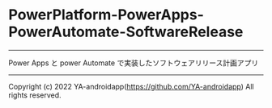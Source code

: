 # PowerPlatform-PowerApps-PowerAutomate-SoftwareRelease

---

Power Apps と power Automate で実装したソフトウェアリリース計画アプリ

---

Copyright (c) 2022 YA-androidapp(https://github.com/YA-androidapp) All rights reserved.
